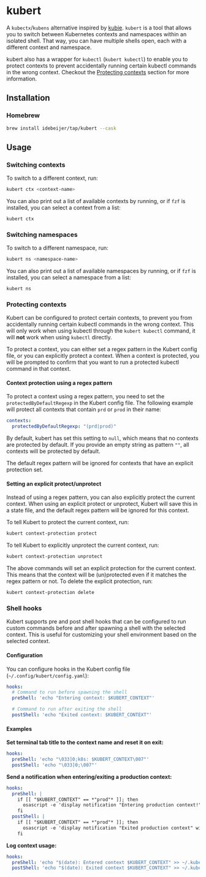 # kubert

A `kubectx`/`kubens` alternative inspired by [kubie](https://github.com/sbstp/kubie).
`kubert` is a tool that allows you to switch between Kubernetes contexts and namespaces within an isolated shell.
That way, you can have multiple shells open, each with a different context and namespace.

kubert also has a wrapper for `kubectl` (`kubert kubectl`) to enable you to protect contexts to prevent accidentally running
certain kubectl commands in the wrong context. Checkout the [Protecting contexts](#protecting-contexts) section for more information.

## Installation

### Homebrew

```sh
brew install idebeijer/tap/kubert --cask
```

## Usage

### Switching contexts

To switch to a different context, run:

```sh
kubert ctx <context-name>
```

You can also print out a list of available contexts by running, or if `fzf` is installed, you can select a context from a list:

```sh
kubert ctx
```

### Switching namespaces

To switch to a different namespace, run:

```sh
kubert ns <namespace-name>
```

You can also print out a list of available namespaces by running, or if `fzf` is installed, you can select a namespace from a list:

```sh
kubert ns
```

### Protecting contexts

Kubert can be configured to protect certain contexts, to prevent you from accidentally running certain kubectl commands in the wrong context.
This will only work when using kubectl through the `kubert kubectl` command, it will **not** work when using `kubectl` directly.

To protect a context, you can either set a regex pattern in the Kubert config file, or you can explicitly protect a context.
When a context is protected, you will be prompted to confirm that you want to run a protected kubectl command in that context.

#### Context protection using a regex pattern

To protect a context using a regex pattern, you need to set the `protectedByDefaultRegexp` in the Kubert config file.
The following example will protect all contexts that contain `prd` or `prod` in their name:

```yaml
contexts:
  protectedByDefaultRegexp: "(prd|prod)"
```

By default, kubert has set this setting to `null`, which means that no contexts are protected by default.
If you provide an empty string as pattern `""`, all contexts will be protected by default.

The default regex pattern will be ignored for contexts that have an explicit protection set.

#### Setting an explicit protect/unprotect

Instead of using a regex pattern, you can also explicitly protect the current context.
When using an explicit protect or unprotect, Kubert will save this in a state file, and the default regex pattern will be ignored for this context.

To tell Kubert to protect the current context, run:

```sh
kubert context-protection protect
```

To tell Kubert to explicitly unprotect the current context, run:

```sh
kubert context-protection unprotect
```

The above commands will set an explicit protection for the current context. This means that the context will be (un)protected even if it matches the regex pattern or not.
To delete the explicit protection, run:

```sh
kubert context-protection delete
```

### Shell hooks

Kubert supports pre and post shell hooks that can be configured to run custom commands before and after spawning a shell with the selected context.
This is useful for customizing your shell environment based on the selected context.

#### Configuration

You can configure hooks in the Kubert config file (`~/.config/kubert/config.yaml`):

```yaml
hooks:
  # Command to run before spawning the shell
  preShell: 'echo "Entering context: $KUBERT_CONTEXT"'

  # Command to run after exiting the shell
  postShell: 'echo "Exited context: $KUBERT_CONTEXT"'
```

#### Examples

**Set terminal tab title to the context name and reset it on exit:**

```yaml
hooks:
  preShell: 'echo "\033]0;k8s: $KUBERT_CONTEXT\007"'
  postShell: 'echo "\033]0;\007"'
```

**Send a notification when entering/exiting a production context:**

```yaml
hooks:
  preShell: |
    if [[ "$KUBERT_CONTEXT" == *"prod"* ]]; then
      osascript -e 'display notification "Entering production context!" with title "Kubert"'
    fi
  postShell: |
    if [[ "$KUBERT_CONTEXT" == *"prod"* ]]; then
      osascript -e 'display notification "Exited production context" with title "Kubert"'
    fi
```

**Log context usage:**

```yaml
hooks:
  preShell: 'echo "$(date): Entered context $KUBERT_CONTEXT" >> ~/.kubert_usage.log'
  postShell: 'echo "$(date): Exited context $KUBERT_CONTEXT" >> ~/.kubert_usage.log'
```
